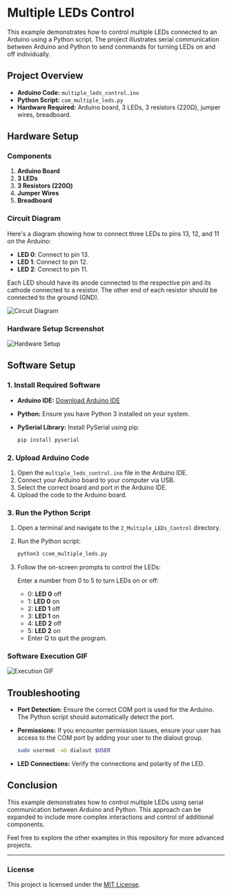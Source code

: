 
# Multiple LEDs Control

This example demonstrates how to control multiple LEDs connected to an Arduino using a Python script. The project illustrates serial communication between Arduino and Python to send commands for turning LEDs on and off individually.

## Project Overview

- **Arduino Code:** `multiple_leds_control.ino`
- **Python Script:** `com_multiple_leds.py`
- **Hardware Required:** Arduino board, 3 LEDs, 3 resistors (220Ω), jumper wires, breadboard.

## Hardware Setup

### Components

1. **Arduino Board**
2. **3 LEDs**
3. **3 Resistors (220Ω)**
4. **Jumper Wires**
5. **Breadboard**

### Circuit Diagram

Here's a diagram showing how to connect three LEDs to pins 13, 12, and 11 on the Arduino:

- **LED 0**: Connect to pin 13.
- **LED 1**: Connect to pin 12.
- **LED 2**: Connect to pin 11.

Each LED should have its anode connected to the respective pin and its cathode connected to a resistor. The other end of each resistor should be connected to the ground (GND).

![Circuit Diagram]()

### Hardware Setup Screenshot

![Hardware Setup]()

## Software Setup

### 1. Install Required Software

- **Arduino IDE:** [Download Arduino IDE](https://www.arduino.cc/en/software)
- **Python:** Ensure you have Python 3 installed on your system.
- **PySerial Library:** Install PySerial using pip:

  ```bash
  pip install pyserial
  ```

### 2. Upload Arduino Code

1. Open the `multiple_leds_control.ino` file in the Arduino IDE.
2. Connect your Arduino board to your computer via USB.
3. Select the correct board and port in the Arduino IDE.
4. Upload the code to the Arduino board.

### 3. Run the Python Script

1. Open a terminal and navigate to the `2_Multiple_LEDs_Control` directory.
2. Run the Python script:

   ```bash
   python3 ccom_multiple_leds.py
   ```

3. Follow the on-screen prompts to control the LEDs:

   Enter a number from 0 to 5 to turn LEDs on or off:

   -  0: **LED 0** off
   -  1: **LED 0** on
   -  2: **LED 1** off
   -  3: **LED 1** on
   -  4: **LED 2** off
   -  5: **LED 2** on
   -  Enter Q to quit the program.

### Software Execution GIF

![Execution GIF]()

## Troubleshooting

- **Port Detection:** Ensure the correct COM port is used for the Arduino. The Python script should automatically detect the port.
- **Permissions:** If you encounter permission issues, ensure your user has access to the COM port by adding your user to the dialout group.

   ```bash
   sudo usermod -aG dialout $USER
   ```
- **LED Connections:** Verify the connections and polarity of the LED.

## Conclusion

This example demonstrates how to control multiple LEDs using serial communication between Arduino and Python. This approach can be expanded to include more complex interactions and control of additional components.


Feel free to explore the other examples in this repository for more advanced projects.

---

### License

This project is licensed under the [MIT License](/LICENSE).

